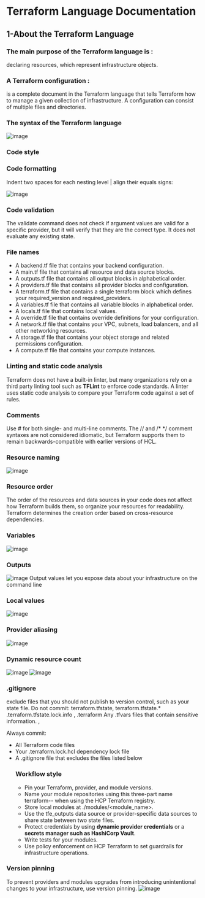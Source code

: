 # Terraform Language Documentation
## 1-About the Terraform Language
### The main purpose of the Terraform language is : 
declaring resources, which represent infrastructure objects.
### A Terraform configuration :
is a complete document in the Terraform language that tells Terraform how to manage a given collection of infrastructure. A configuration can consist of multiple files and directories.
### The syntax of the Terraform language
![image](https://github.com/user-attachments/assets/226a549d-77a6-462e-b03d-2dafb85f6543)
### Code style
### Code formatting
Indent two spaces for each nesting level | align their equals signs:

![image](https://github.com/user-attachments/assets/9e96c43d-c2fa-41c6-81aa-54e52d75888d)
### Code validation
The validate command does not check if argument values are valid for a specific provider, but it will verify that they are the correct type. It does not evaluate any existing state.
### File names
* A backend.tf file that contains your backend configuration.
* A main.tf file that contains all resource and data source blocks.
* A outputs.tf file that contains all output blocks in alphabetical order.
* A providers.tf file that contains all provider blocks and configuration.
* A terraform.tf file that contains a single terraform block which defines your required_version and required_providers.
* A variables.tf file that contains all variable blocks in alphabetical order.
* A locals.tf file that contains local values.
* A override.tf file that contains override definitions for your configuration.
* A network.tf file that contains your VPC, subnets, load balancers, and all other networking resources.
* A storage.tf file that contains your object storage and related permissions configuration.
* A compute.tf file that contains your compute instances.
 ### Linting and static code analysis
 Terraform does not have a built-in linter, but many organizations rely on a third party linting tool such as **TFLint** to enforce code standards. A linter uses static code analysis to compare your Terraform code against a set of rules. 
 ### Comments
 Use # for both single- and multi-line comments. The // and /* */ comment syntaxes are not considered idiomatic, but Terraform supports them to remain backwards-compatible with earlier versions of HCL.
 ### Resource naming
 ![image](https://github.com/user-attachments/assets/237f8233-7474-427f-871d-06976002cd75)
 ### Resource order
 The order of the resources and data sources in your code does not affect how Terraform builds them, so organize your resources for readability. Terraform determines the creation order based on cross-resource dependencies.
### Variables
![image](https://github.com/user-attachments/assets/f17e5472-38bb-4def-8096-a6a89bd7eec1)
### Outputs
![image](https://github.com/user-attachments/assets/44c39e47-1b31-4a90-9b34-798f689ba9e9)
Output values let you expose data about your infrastructure on the command line
### Local values
![image](https://github.com/user-attachments/assets/18f4f45a-f429-4cb2-94a3-7420facebf0c)
### Provider aliasing
![image](https://github.com/user-attachments/assets/784161b2-c86a-4736-ad8b-ad6afb87c86b)
### Dynamic resource count
![image](https://github.com/user-attachments/assets/d805f89b-1b35-4a27-9520-4efb77565185)  ![image](https://github.com/user-attachments/assets/cf3088eb-c0e6-416b-b39f-01b854d45e4a)
### .gitignore
exclude files that you should not publish to version control, such as your state file.
Do not commit:
terraform.tfstate, terraform.tfstate.*
.terraform.tfstate.lock.info , .terraform
Any .tfvars files that contain sensitive information. ,

Always commit:
* All Terraform code files
* Your .terraform.lock.hcl dependency lock file
* A .gitignore file that excludes the files listed below
  ### Workflow style
  * Pin your Terraform, provider, and module versions.
  * Name your module repositories using this three-part name terraform-<PROVIDER>-<NAME> when using the HCP Terraform registry.
  * Store local modules at ./modules/<module_name>.
  * Use the tfe_outputs data source or provider-specific data sources to share state between two state files.
  * Protect credentials by using **dynamic provider credentials** or a **secrets manager such as HashiCorp Vault**.
  * Write tests for your modules.
  * Use policy enforcement on HCP Terraform to set guardrails for infrastructure operations.

### Version pinning
To prevent providers and modules upgrades from introducing unintentional changes to your infrastructure, use version pinning.
![image](https://github.com/user-attachments/assets/fb07a9a2-cd1a-4228-8a56-1340cb12fc3b)





